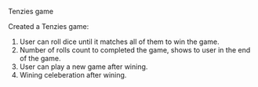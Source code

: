Tenzies game

Created a Tenzies game:

1) User can roll dice until it matches all of them to win the game.
2) Number of rolls count to completed the game, shows to user in the end of the game.
3) User can play a new game after wining.
4) Wining celeberation after wining.
